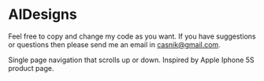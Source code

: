 # AlDesigns

Feel free to copy and change my code as you want. 
If you have suggestions or questions then please send me an email in casnik@gmail.com. 

Single page navigation that scrolls up or down. Inspired by Apple Iphone 5S product page. 
